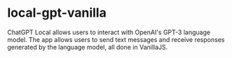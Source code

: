 # local-gpt-vanilla
ChatGPT Local allows users to interact with OpenAI's GPT-3 language model. The app allows users to send text messages and receive responses generated by the language model, all done in VanillaJS.
